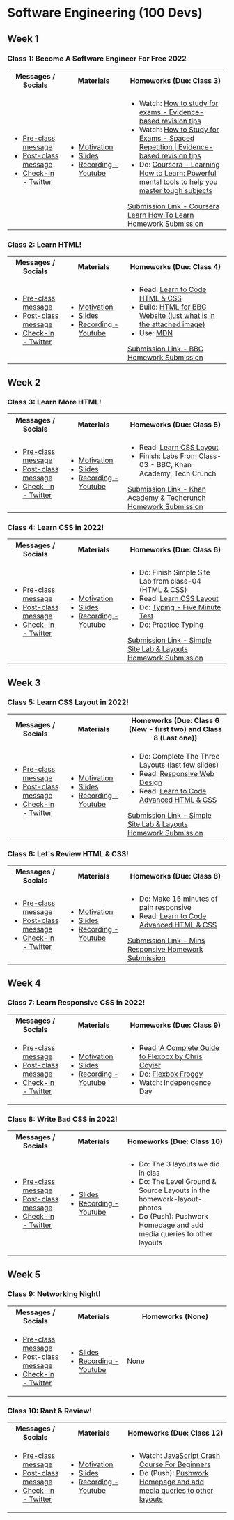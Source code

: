 # Software Engineering (100 Devs)

## Week 1

### Class 1: Become A Software Engineer For Free 2022
<table width="100%" margin-left="auto" margin-right="auto">
	<tr>
		<th>Messages / Socials</th>
		<th>Materials</th>
		<th>Homeworks (Due: Class 3)</th>
	</tr>
	<tr>
		<td width="20%">
			<ul>
				<li><a href="https://discord.com/channels/735923219315425401/738891289071714388/930589829392138331">Pre-class message</a></li>
				<li><a href="https://discord.com/channels/735923219315425401/738891289071714388/930668371471642665">Post-class message</a></li>
				<li><a href="https://twitter.com/leonnoel/status/1481030723347746816">Check-In - Twitter</a></li>
			</ul>
		</td>
		<td width="20%">
			<ul>
				<li><a href="https://www.poetryfoundation.org/poems/51642/invictus">Motivation</a></li>
				<li><a href="https://slides.com/leonnoel/100devs2-html-the-basics">Slides</a></li>
				<li><a href="https://www.youtube.com/watch?v=o3IIobN4xR0">Recording - Youtube</a></li>
			</ul>
		</td>
		<td width="40%">
			<ul>
				<li>Watch: <a href="https://youtu.be/ukLnPbIffxE">How to study for exams - Evidence-based revision tips</a></li>
				<li>Watch: <a href="https://www.youtube.com/watch?v=Z-zNHHpXoMM">How to Study for Exams - Spaced Repetition | Evidence-based revision tips</a></li>
				<li>Do: <a href="https://www.coursera.org/learn/learning-how-to-learn">Coursera - Learning How to Learn: Powerful mental tools to help you master tough subjects</a></li>
			</ul>
			<a href="https://forms.gle/9FYrUMFKMk4MpEZG7">Submission Link - Coursera Learn How To Learn Homework Submission</a>
		</td>
	</tr>
</table>

### Class 2: Learn HTML!
<table width="100%" margin-left="auto" margin-right="auto">
	<tr>
		<th>Messages / Socials</th>
		<th>Materials</th>
		<th>Homeworks (Due: Class 4)</th>
	</tr>
	<tr>
		<td width="20%">
			<ul>
				<li><a href="https://discord.com/channels/735923219315425401/738891289071714388/931314672718737418">Pre-class message</a></li>
				<li><a href="https://discord.com/channels/735923219315425401/738891289071714388/931390546855989278">Post-class message</a></li>
				<li><a href="https://twitter.com/leonnoel/status/1481755548227829764">Check-In - Twitter</a></li>
			</ul>
		</td>
		<td width="20%">
			<ul>
				<li><a href="https://allpoetry.com/Desiderata---Words-for-Life">Motivation</a></li>
				<li><a href="https://slides.com/leonnoel/100devs2-html-more-basics">Slides</a></li>
				<li><a href="https://www.youtube.com/watch?v=eCRbEILXXmE">Recording - Youtube</a></li>
			</ul>
		</td>
		<td width="40%">
			<ul>
				<li>Read: <a href="https://learn.shayhowe.com/html-css/">Learn to Code HTML & CSS</a></li>
				<li>Build: <a href="https://www.bbc.com">HTML for BBC Website (just what is in the attached image)</a></li>
				<li>Use: <a href="https://developer.mozilla.org/en-US/docs/Web/HTML">MDN</a></li>
			</ul>
			<a href="https://forms.gle/inMYVvbEZt2fmzng9">Submission Link - BBC Homework Submission</a>
		</td>
	</tr>
</table>

## Week 2

### Class 3: Learn More HTML!
<table width="100%" margin-left="auto" margin-right="auto">
	<tr>
		<th>Messages / Socials</th>
		<th>Materials</th>
		<th>Homeworks (Due: Class 5)</th>
	</tr>
	<tr>
		<td width="20%">
			<ul>
				<li><a href="https://discord.com/channels/735923219315425401/738891289071714388/933126749653434408">Pre-class message</a></li>
				<li><a href="https://discord.com/channels/735923219315425401/738891289071714388/933198767174348810">Post-class message</a></li>
				<li><a href="https://twitter.com/leonnoel/status/1483567676626653185">Check-In - Twitter</a></li>
			</ul>
		</td>
		<td width="20%">
			<ul>
				<li><a href="https://www.familyfriendpoems.com/poem/have-you-earned-your-tomorrow-by-edgar-albert-guest">Motivation</a></li>
				<li><a href="https://slides.com/leonnoel/100devs2-html-even-more-basics">Slides</a></li>
				<li><a href="https://www.youtube.com/watch?v=rdWM6kUImjE">Recording - Youtube</a></li>
			</ul>
		</td>
		<td width="40%">
			<ul>
				<li>Read: <a href="https://learnlayout.com/">Learn CSS Layout</a></li>
				<li>Finish: Labs From Class-03 - BBC, Khan Academy, Tech Crunch</li>
			</ul>
			<a href="https://forms.gle/w9Awq51mxmcYHy4h7">Submission Link - Khan Academy & Techcrunch Homework Submission</a>
		</td>
	</tr>
</table>

### Class 4: Learn CSS in 2022!
<table width="100%" margin-left="auto" margin-right="auto">
	<tr>
		<th>Messages / Socials</th>
		<th>Materials</th>
		<th>Homeworks (Due: Class 6)</th>
	</tr>
	<tr>
		<td width="20%">
			<ul>
				<li><a href="https://discord.com/channels/735923219315425401/738891289071714388/933851316575432814">Pre-class message</a></li>
				<li><a href="https://discord.com/channels/735923219315425401/738891289071714388/933917040618659851">Post-class message</a></li>
				<li><a href="https://twitter.com/leonnoel/status/1484292275064631297">Check-In - Twitter</a></li>
			</ul>
		</td>
		<td width="20%">
			<ul>
				<li><a href="https://youtu.be/6vuetQSwFW8">Motivation</a></li>
				<li><a href="https://slides.com/leonnoel/100devs2-css-the-basics/">Slides</a></li>
				<li><a href="https://www.youtube.com/watch?v=Q1Obtn29twk">Recording - Youtube</a></li>
			</ul>
		</td>
		<td width="40%">
			<ul>
				<li>Do: Finish Simple Site Lab from class-04 (HTML & CSS)</li>
				<li>Read: <a href="https://learnlayout.com/">Learn CSS Layout</a></li>
				<li>Do: <a href="https://www.typingtest.com/">Typing - Five Minute Test</a></li>
				<li>Do: <a href="https://www.keybr.com/">Practice Typing</a></li>
			</ul>
			<a href="https://forms.gle/rvPhDrbp56DQKgPaA">Submission Link - Simple Site Lab & Layouts Homework Submission</a>
		</td>
	</tr>
</table>

## Week 3

### Class 5: Learn CSS Layout in 2022!
<table width="100%" margin-left="auto" margin-right="auto">
	<tr>
		<th>Messages / Socials</th>
		<th>Materials</th>
		<th>Homeworks (Due: Class 6 (New - first two) and Class 8 (Last one))</th>
	</tr>
	<tr>
		<td width="20%">
			<ul>
				<li><a href="https://discord.com/channels/735923219315425401/738891289071714388/935663546036015136">Pre-class message</a></li>
				<li><a href="https://discord.com/channels/735923219315425401/738891289071714388/935737646284677141">Post-class message</a></li>
				<li><a href="https://twitter.com/leonnoel/status/1486104346227970050">Check-In - Twitter</a></li>
			</ul>
		</td>
		<td width="20%">
			<ul>
				<li><a href="https://youtu.be/3sK3wJAxGfs">Motivation</a></li>
				<li><a href="https://slides.com/leonnoel/100devs2-css-more-basics">Slides</a></li>
				<li><a href="https://www.youtube.com/watch?v=E6Z8cWU_fjI">Recording - Youtube</a></li>
			</ul>
		</td>
		<td width="40%">
			<ul>
				<li>Do: Complete The Three Layouts (last few slides)</li>
				<li>Read: <a href="https://learn.shayhowe.com/advanced-html-css/responsive-web-design/">Responsive Web Design</a></li>
				<li>Read: <a href="https://learn.shayhowe.com/advanced-html-css/">Learn to Code Advanced HTML & CSS</a></li>
			</ul>
			<a href="https://forms.gle/rvPhDrbp56DQKgPaA">Submission Link - Simple Site Lab & Layouts Homework Submission</a>
		</td>
	</tr>
</table>

### Class 6: Let's Review HTML & CSS!
<table width="100%" margin-left="auto" margin-right="auto">
	<tr>
		<th>Messages / Socials</th>
		<th>Materials</th>
		<th>Homeworks (Due: Class 8)</th>
	</tr>
	<tr>
		<td width="20%">
			<ul>
				<li><a href="https://discord.com/channels/735923219315425401/738891289071714388/936388216502775840">Pre-class message</a></li>
				<li><a href="https://discord.com/channels/735923219315425401/738891289071714388/936454296709509201">Post-class message</a></li>
				<li><a href="https://twitter.com/leonnoel/status/1486829337026260994">Check-In - Twitter</a></li>
			</ul>
		</td>
		<td width="20%">
			<ul>
				<li><a href="https://youtu.be/7Oxz060iedY">Motivation</a></li>
				<li><a href="https://slides.com/leonnoel/100devs2-review-and-responsive">Slides</a></li>
				<li><a href="https://www.youtube.com/watch?v=L55ax0blZY0">Recording - Youtube</a></li>
			</ul>
		</td>
		<td width="40%">
			<ul>
				<li>Do: Make 15 minutes of pain responsive</li>
				<li>Read: <a href="https://learn.shayhowe.com/advanced-html-css/">Learn to Code Advanced HTML & CSS</a></li>
			</ul>
			<a href="https://forms.gle/AaoHzDEXm3Hjc7JL8">Submission Link - Mins Responsive Homework Submission</a>
	</tr>
</table>

## Week 4

### Class 7: Learn Responsive CSS in 2022!
<table width="100%" margin-left="auto" margin-right="auto">
	<tr>
		<th>Messages / Socials</th>
		<th>Materials</th>
		<th>Homeworks (Due: Class 9)</th>
	</tr>
	<tr>
		<td width="20%">
			<ul>
				<li><a href="https://discord.com/channels/735923219315425401/738891289071714388/938199963907788850">Pre-class message</a></li>
				<li><a href="https://discord.com/channels/735923219315425401/738891289071714388/938271840583966751">Post-class message</a></li>
				<li><a href="https://twitter.com/leonnoel/status/1488640947722145792">Check-In - Twitter</a></li>
			</ul>
		</td>
		<td width="20%">
			<ul>
				<li><a href="x">Motivation</a></li>
				<li><a href="https://slides.com/leonnoel/100devs2-css-responsive-basics">Slides</a></li>
				<li><a href="https://www.youtube.com/watch?v=k8r3B0JGMt4">Recording - Youtube</a></li>
			</ul>
		</td>
		<td width="40%">
			<ul>
				<li>Read: <a href="https://css-tricks.com/snippets/css/a-guide-to-flexbox">A Complete Guide to Flexbox by Chris Coyier</a></li>
				<li>Do: <a href="http://flexboxfroggy.com/">Flexbox Froggy</a></li>
				<li>Watch: Independence Day</li>
			</ul>
		</td>
	</tr>
</table>

### Class 8: Write Bad CSS in 2022!
<table width="100%" margin-left="auto" margin-right="auto">
	<tr>
		<th>Messages / Socials</th>
		<th>Materials</th>
		<th>Homeworks (Due: Class 10)</th>
	</tr>
	<tr>
		<td width="20%">
			<ul>
				<li><a href="https://discord.com/channels/735923219315425401/738891289071714388/938924961664495666">Pre-class message</a></li>
				<li><a href="https://discord.com/channels/735923219315425401/738891289071714388/938990161579094047">Post-class message</a></li>
				<li><a href="https://twitter.com/leonnoel/status/1489365690217754628">Check-In - Twitter</a></li>
			</ul>
		</td>
		<td width="20%">
			<ul>
				<li><a href="https://slides.com/leonnoel/100devs2-css-responsive-review">Slides</a></li>
				<li><a href="https://www.youtube.com/watch?v=PWVRSXQxsXc">Recording - Youtube</a></li>
			</ul>
		</td>
		<td width="40%">
			<ul>
				<li>Do: The 3 layouts we did in clas</li>
				<li>Do: The Level Ground & Source Layouts in the homework-layout-photos</li>
				<li>Do (Push): Pushwork Homepage and add media queries to other layouts</li>
			</ul>
		</td>
	</tr>
</table>

## Week 5

### Class 9: Networking Night!
<table width="100%" margin-left="auto" margin-right="auto">
	<tr>
		<th>Messages / Socials</th>
		<th>Materials</th>
		<th>Homeworks (None)</th>
	</tr>
	<tr>
		<td width="20%">
			<ul>
				<li><a href="https://discord.com/channels/735923219315425401/738891289071714388/940736761158565919">Pre-class message</a></li>
				<li><a href="https://discord.com/channels/735923219315425401/738891289071714388/940800147829448754">Post-class message</a></li>
				<li><a href="https://twitter.com/leonnoel/status/1491177563003453440">Check-In - Twitter</a></li>
			</ul>
		</td>
		<td width="20%">
			<ul>
				<li><a href="https://slides.com/leonnoel/100devs2-networking-night">Slides</a></li>
				<li><a href="https://www.youtube.com/watch?v=OaglXfjsBaE">Recording - Youtube</a></li>
			</ul>
		</td>
		<td width="40%">
			None
		</td>
	</tr>
</table>

### Class 10: Rant & Review!
<table width="100%" margin-left="auto" margin-right="auto">
	<tr>
		<th>Messages / Socials</th>
		<th>Materials</th>
		<th>Homeworks (Due: Class 12)</th>
	</tr>
	<tr>
		<td width="20%">
			<ul>
				<li><a href="https://discord.com/channels/735923219315425401/738891289071714388/941461787184861294">Pre-class message</a></li>
				<li><a href="https://discord.com/channels/735923219315425401/738891289071714388/941514711323799572">Post-class message</a></li>
				<li><a href="https://twitter.com/leonnoel/status/1491902703861071872">Check-In - Twitter</a></li>
			</ul>
		</td>
		<td width="20%">
			<ul>
				<li><a href="https://youtu.be/E9MOhxS46d8">Motivation</a></li>
				<li><a href="https://slides.com/leonnoel/100devs-css-review-homework">Slides</a></li>
				<li><a href="https://www.youtube.com/watch?v=WftjV2L7oyk">Recording - Youtube</a></li>
			</ul>
		</td>
		<td width="40%">
			<ul>
				<li>Watch: <a href="https://www.youtube.com/watch?v=hdI2bqOjy3c">JavaScript Crash Course For Beginners</a></li>
				<li>Do (Push): <a href="x">Pushwork Homepage and add media queries to other layouts</a></li>
			</ul>
		</td>
	</tr>
</table>